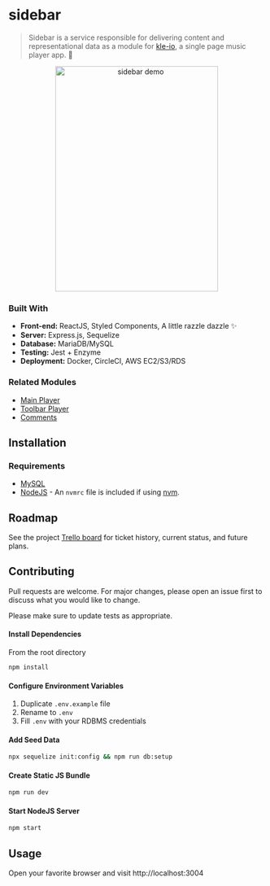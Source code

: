 # sidebar
> Sidebar is a service responsible for delivering content and representational data as a module for [kle-io](https://github.com/kle-io), a single page music player app. :metal:

<p align="center">
  <img width="320" height="443" src="https://media.giphy.com/media/SUQPHqGOwvqtW1pjBb/giphy.gif" alt="sidebar demo">
</p>

### Built With

* __Front-end:__ ReactJS, Styled Components, A little razzle dazzle :sparkles:  
* __Server:__ Express.js, Sequelize  
* __Database:__ MariaDB/MySQL
* __Testing:__ Jest + Enzyme  
* __Deployment:__ Docker, CircleCI, AWS EC2/S3/RDS

### Related Modules

  - [Main Player](https://github.com/kle-io/main-song-player)
  - [Toolbar Player](https://github.com/kle-io/toolbar)
  - [Comments](https://github.com/kle-io/Comment-section)

## Installation

### Requirements

* [MySQL](https://dev.mysql.com/doc/refman/8.0/en/installing.html)
* [NodeJS](https://nodejs.org/en/download/package-manager/) - An `nvmrc` file is included if using [nvm](https://github.com/creationix/nvm).

## Roadmap
See the project [Trello board](https://trello.com/b/xcm9TdP7/sidebar) for ticket history, current status, and future plans.

## Contributing
Pull requests are welcome. For major changes, please open an issue first to discuss what you would like to change.

Please make sure to update tests as appropriate.

#### Install Dependencies

From the root directory
```sh
npm install
```

#### Configure Environment Variables
1. Duplicate `.env.example` file
2. Rename to `.env`
3. Fill `.env` with your RDBMS credentials

#### Add Seed Data
```sh
npx sequelize init:config && npm run db:setup
```

#### Create Static JS Bundle
```sh
npm run dev
```

#### Start NodeJS Server
```sh
npm start
```

## Usage
Open your favorite browser and visit http://localhost:3004

